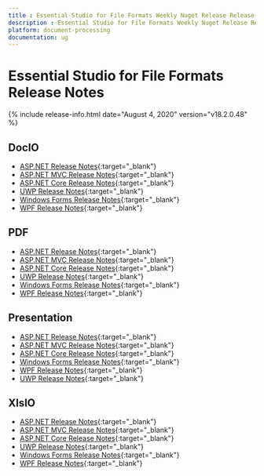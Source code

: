 ```yaml
---
title : Essential Studio for File Formats Weekly Nuget Release Release Notes  
description : Essential Studio for File Formats Weekly Nuget Release Release Notes  
platform: document-processing
documentation: ug
---
```


# Essential Studio for File Formats  Release Notes  

{% include release-info.html date="August 4, 2020" version="v18.2.0.48" %} 

## DocIO

* [ASP.NET Release Notes](/aspnet/release-notes/v18.2.0.48#docio){:target="_blank"}
* [ASP.NET MVC Release Notes](/aspnetmvc/release-notes/v18.2.0.48#docio){:target="_blank"}
* [ASP.NET Core Release Notes](/aspnet-core/release-notes/v18.2.0.48#docio){:target="_blank"}
* [UWP Release Notes](/uwp/release-notes/v18.2.0.48#docio){:target="_blank"}
* [Windows Forms Release Notes](/windowsforms/release-notes/v18.2.0.48#docio){:target="_blank"}
* [WPF Release Notes](/wpf/release-notes/v18.2.0.48#docio){:target="_blank"}


## PDF

* [ASP.NET Release Notes](/aspnet/release-notes/v18.2.0.48#pdf){:target="_blank"}
* [ASP.NET MVC Release Notes](/aspnetmvc/release-notes/v18.2.0.48#pdf){:target="_blank"}
* [ASP.NET Core Release Notes](/aspnet-core/release-notes/v18.2.0.48#pdf){:target="_blank"}
* [UWP Release Notes](/uwp/release-notes/v18.2.0.48#pdf){:target="_blank"}
* [Windows Forms Release Notes](/windowsforms/release-notes/v18.2.0.48#pdf){:target="_blank"}
* [WPF Release Notes](/wpf/release-notes/v18.2.0.48#pdf){:target="_blank"}


## Presentation

* [ASP.NET Release Notes](/aspnet/release-notes/v18.2.0.48#presentation){:target="_blank"}
* [ASP.NET MVC Release Notes](/aspnetmvc/release-notes/v18.2.0.48#presentation){:target="_blank"}
* [ASP.NET Core Release Notes](/aspnet-core/release-notes/v18.2.0.48#presentation){:target="_blank"}
* [Windows Forms Release Notes](/windowsforms/release-notes/v18.2.0.48#presentation){:target="_blank"}
* [WPF Release Notes](/wpf/release-notes/v18.2.0.48#presentation){:target="_blank"}
* [UWP Release Notes](/uwp/release-notes/v18.2.0.48#presentation){:target="_blank"}


## XlsIO

* [ASP.NET Release Notes](/aspnet/release-notes/v18.2.0.48#xlsio){:target="_blank"}
* [ASP.NET MVC Release Notes](/aspnetmvc/release-notes/v18.2.0.48#xlsio){:target="_blank"}
* [ASP.NET Core Release Notes](/aspnet-core/release-notes/v18.2.0.48#xlsio){:target="_blank"}
* [UWP Release Notes](/uwp/release-notes/v18.2.0.48#xlsio){:target="_blank"}
* [Windows Forms Release Notes](/windowsforms/release-notes/v18.2.0.48#xlsio){:target="_blank"}
* [WPF Release Notes](/wpf/release-notes/v18.2.0.48#xlsio){:target="_blank"}